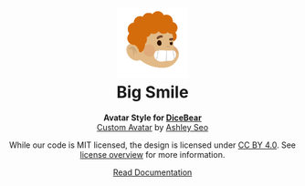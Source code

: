 <h1 align="center"><img src="./tests/svg/0.svg" width="124" /> <br />Big Smile</h1>
<p align="center">
  <strong>Avatar Style for <a href="https://dicebear.com/">DiceBear</a></strong><br />
    <a href="https://www.figma.com/community/file/881358461963645496">Custom Avatar</a>
      by <a href="http://www.ashleyseo.com/">Ashley Seo</a>
</p>

<p align="center">
  While our code is MIT licensed, the design is licensed under
    <a href="https://creativecommons.org/licenses/by/4.0/">CC BY 4.0</a>.
  See <a href="https://dicebear.com/licenses">license overview</a> for more information.
</p>

<p align="center">
  <a href="https://dicebear.com/styles/big-smile">
    Read Documentation
  </a>
</p>
